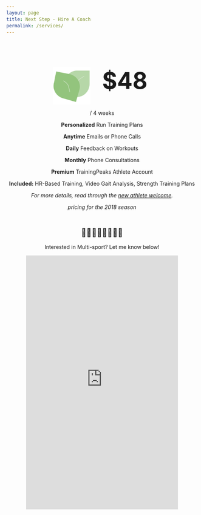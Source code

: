 ```yaml
---
layout: page
title: Next Step - Hire A Coach
permalink: /services/
---
```


<div style="text-align: center;" markdown="1">
<div style="width: 300px; margin: auto;" markdown="1">
<img src="/assets/logo.png" style="display: inline; float: left; height: 100px; margin-left: 20px;;" />
<h1 style="font-size: 60px;">$48</h1><p> / 4 weeks</p>
</div>

**Personalized** Run Training Plans

**Anytime** Emails or Phone Calls

**Daily** Feedback on Workouts

**Monthly** Phone Consultations

**Premium** TrainingPeaks Athlete Account

**Included:** HR-Based Training, Video Gait Analysis, Strength Training Plans

_For more details, read through the [new athlete welcome](/welcome)._

_*pricing for the 2018 season*_
<br>
<br>

## 🏊‍♀️🚴🏽‍♂️🏃🏻‍♀️

Interested in Multi-sport? Let me know below!

<iframe src="https://docs.google.com/forms/d/e/1FAIpQLSc3eyuVPabr2MAjB1UgpjSnXOVQJxqNian7YsCjsaHBVhPApw/viewform?embedded=true" width="400" height="669" frameborder="0" marginheight="0" marginwidth="0">Loading…</iframe>
</div>

[jekyll-organization]: https://github.com/jekyll
